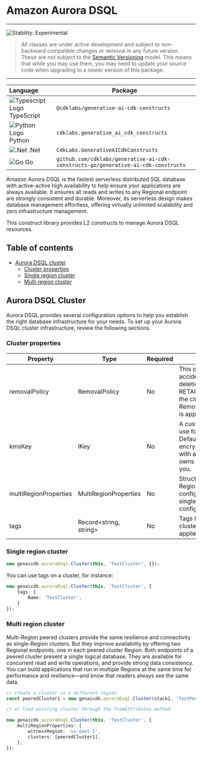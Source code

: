 # Amazon Aurora DSQL

<!--BEGIN STABILITY BANNER-->

---

![Stability: Experimental](https://img.shields.io/badge/stability-Experimental-important.svg?style=for-the-badge)

> All classes are under active development and subject to non-backward compatible changes or removal in any
> future version. These are not subject to the [Semantic Versioning](https://semver.org/) model.
> This means that while you may use them, you may need to update your source code when upgrading to a newer version of this package.

---

<!--END STABILITY BANNER-->

| **Language**                                                                                   | **Package**                             |
| :--------------------------------------------------------------------------------------------- | --------------------------------------- |
| ![Typescript Logo](https://docs.aws.amazon.com/cdk/api/latest/img/typescript32.png) TypeScript | `@cdklabs/generative-ai-cdk-constructs` |
| ![Python Logo](https://docs.aws.amazon.com/cdk/api/latest/img/python32.png) Python             | `cdklabs.generative_ai_cdk_constructs`  |
| ![.Net](https://docs.aws.amazon.com/cdk/api/latest/img/dotnet32.png) .Net                   | `CdkLabs.GenerativeAICdkConstructs`|
| ![Go](https://docs.aws.amazon.com/cdk/api/latest/img/go32.png) Go                   | `github.com/cdklabs/generative-ai-cdk-constructs-go/generative-ai-cdk-constructs`|

Amazon Aurora DSQL is the fastest serverless distributed SQL database with active-active high availability to help ensure your applications are always available. It ensures all reads and writes to any Regional endpoint are strongly consistent and durable. Moreover, its serverless design makes database management effortless, offering virtually unlimited scalability and zero infrastructure management.

This construct library provides L2 constructs to manage Aurora DSQL resources.

## Table of contents

- [Aurora DSQL cluster](#opensearch-managed-cluster-vector-store)
    - [Cluster properties](#cluster-properties)
    - [Single region cluster](#single-region-cluster)
    - [Multi region cluster](#multi-region-cluster)

## Aurora DSQL Cluster

Aurora DSQL provides several configuration options to help you establish the right database infrastructure for your needs. To set up your Aurora DSQL cluster infrastructure, review the following sections.

### Cluster properties

| Property | Type | Required | Description |
|----------|------|----------|-------------|
| removalPolicy | RemovalPolicy | No | This option prevents accidental cluster deletion. When set to RETAIN, you can't delete the cluster. By default, RemovalPolicy.DESTROY is applied. |
| kmsKey | IKey | No | A custom KMS key to use for encrypting data. Default: Your data is encrypted by default with a key that AWS owns and manages for you. |
| multiRegionProperties | MultiRegionProperties | No | Structure for multi-Region cluster configurations. Default: single region configuration. |
| tags | Record<string, string> | No | Tags to apply to the cluster. Default: no tags applied. |

### Single region cluster

```typescript fixture=default-bedrock
new genaicdk.auroraDsql.Cluster(this, 'TestCluster', {});
```

You can use tags on a cluster, for instance:

```typescript fixture=default-bedrock
new genaicdk.auroraDsql.Cluster(this, 'TestCluster', {
    tags: {
        Name: 'TestCluster',
    }
});
```

### Multi region cluster

Multi-Region peered clusters provide the same resilience and connectivity as single-Region clusters. But they improve availability by offering two Regional endpoints, one in each peered cluster Region. Both endpoints of a peered cluster present a single logical database. They are available for concurrent read and write operations, and provide strong data consistency. You can build applications that run in multiple Regions at the same time for performance and resilience—and know that readers always see the same data.

```typescript fixture=default-bedrock
// create a cluster in a different region
const peeredCluster1 = new genaicdk.auroraDsql.Cluster(stack1, 'TestPeeredCluster1', {});

// or load existing cluster through the fromAttributes method

new genaicdk.auroraDsql.Cluster(this, 'TestCluster', {
    multiRegionProperties: {
        witnessRegion: 'us-east-1',
        clusters: [peeredCluster1],
    },
});
```
